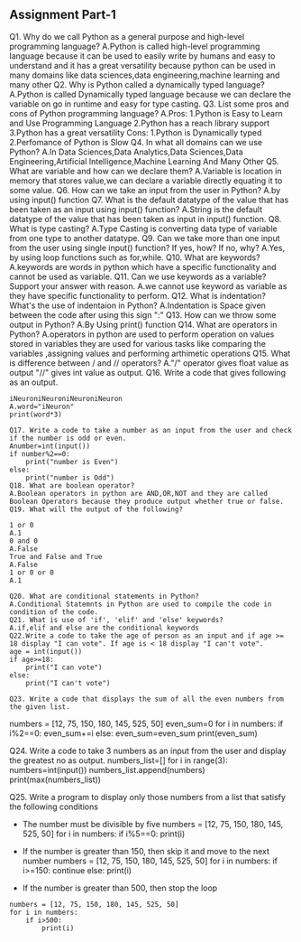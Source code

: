 ## Assignment Part-1
Q1. Why do we call Python as a general purpose and high-level programming language?
A.Python is called high-level programming language because it can be used to easily write by humans and easy to understand and it has a great versatility because python can be used in many domains like data sciences,data engineering,machine learning and many other
Q2. Why is Python called a dynamically typed language?
A.Python is called Dynamically typed language because we can declare the variable on go in runtime and easy for type casting.
Q3. List some pros and cons of Python programming language?
A.Pros:
1.Python is Easy to Learn and Use Programming Language
2.Python has a reach library support 
3.Python has a great versatility
Cons:
1.Python is Dynamically typed 
2.Perfomance of Python is Slow
Q4. In what all domains can we use Python?
A.In Data Sciences,Data Analytics,Data Sciences,Data Engineering,Artificial Intelligence,Machine Learning And Many Other 
Q5. What are variable and how can we declare them?
A.Variable is location in memory that stores value,we can declare a variable directly equating it to some value.
Q6. How can we take an input from the user in Python?
A.by using input() function
Q7. What is the default datatype of the value that has been taken as an input using input() function?
A.String is the default datatype of the value that has been taken as input in input() function.
Q8. What is type casting?
A.Type Casting is converting data type of variable from one type to another datatype.
Q9. Can we take more than one input from the user using single input() function? If yes, how? If no, why?
A.Yes, by using loop functions such as for,while. 
Q10. What are keywords?
A.keywords are words in python which have a specific functionality and cannot be used as variable.
Q11. Can we use keywords as a variable? Support your answer with reason.
A.we cannot use keyword as variable as they have specific functionality to perform.
Q12. What is indentation? What's the use of indentaion in Python?
A.Indentation is Space given between the code after using this sign ":"
Q13. How can we throw some output in Python?
A.By Using print() function
Q14. What are operators in Python?
A.operators in python are used to perform operation on values stored in variables they are used for various tasks like comparing the variables ,assigning values and performing arthimetic operations 
Q15. What is difference between / and // operators?
A."/" operator gives float value as output "//" gives int value as output.
Q16. Write a code that gives following as an output.
```
iNeuroniNeuroniNeuroniNeuron
A.word="iNeuron"
print(word*3)

Q17. Write a code to take a number as an input from the user and check if the number is odd or even.
Anumber=int(input())
if number%2==0:
    print("number is Even")
else:
    print("number is Odd")
Q18. What are boolean operator?
A.Boolean operators in python are AND,OR,NOT and they are called Boolean Operators because they produce output whether true or false.
Q19. What will the output of the following?

1 or 0
A.1
0 and 0
A.False
True and False and True
A.False
1 or 0 or 0
A.1

Q20. What are conditional statements in Python?
A.Conditional Statemnts in Python are used to compile the code in condition of the code.
Q21. What is use of 'if', 'elif' and 'else' keywords?
A.if,elif and else are the conditional keywords 
Q22.Write a code to take the age of person as an input and if age >= 18 display "I can vote". If age is < 18 display "I can't vote".
age = int(input())
if age>=18:
    print("I can vote")
else:
    print("I can't vote")

Q23. Write a code that displays the sum of all the even numbers from the given list.
```
numbers = [12, 75, 150, 180, 145, 525, 50]
even_sum=0
for i in numbers:
    if i%2==0:
        even_sum+=i
    else:
        even_sum=even_sum
print(even_sum)

    


Q24. Write a code to take 3 numbers as an input from the user and display the greatest no as output.
 numbers_list=[]
for i in range(3):
    numbers=int(input())
    numbers_list.append(numbers)
print(max(numbers_list))


Q25. Write a program to display only those numbers from a list that satisfy the following conditions

- The number must be divisible by five
numbers = [12, 75, 150, 180, 145, 525, 50]
for i in numbers:
    if i%5==0:
        print(i)
    
- If the number is greater than 150, then skip it and move to the next number
numbers = [12, 75, 150, 180, 145, 525, 50]
for i in numbers:
    if i>=150:
        continue 
    else:
        print(i)


- If the number is greater than 500, then stop the loop
```
numbers = [12, 75, 150, 180, 145, 525, 50]
for i in numbers:
    if i>500:
        print(i)